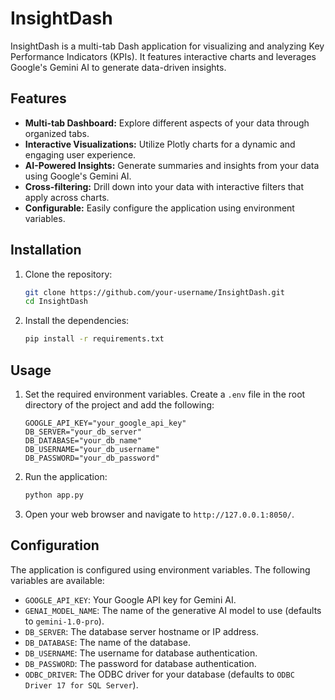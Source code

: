 # InsightDash

InsightDash is a multi-tab Dash application for visualizing and analyzing Key Performance Indicators (KPIs). It features interactive charts and leverages Google's Gemini AI to generate data-driven insights.

## Features

- **Multi-tab Dashboard:** Explore different aspects of your data through organized tabs.
- **Interactive Visualizations:** Utilize Plotly charts for a dynamic and engaging user experience.
- **AI-Powered Insights:** Generate summaries and insights from your data using Google's Gemini AI.
- **Cross-filtering:** Drill down into your data with interactive filters that apply across charts.
- **Configurable:** Easily configure the application using environment variables.

## Installation

1.  Clone the repository:
    ```bash
    git clone https://github.com/your-username/InsightDash.git
    cd InsightDash
    ```
2.  Install the dependencies:
    ```bash
    pip install -r requirements.txt
    ```

## Usage

1.  Set the required environment variables. Create a `.env` file in the root directory of the project and add the following:

    ```
    GOOGLE_API_KEY="your_google_api_key"
    DB_SERVER="your_db_server"
    DB_DATABASE="your_db_name"
    DB_USERNAME="your_db_username"
    DB_PASSWORD="your_db_password"
    ```

2.  Run the application:
    ```bash
    python app.py
    ```
3.  Open your web browser and navigate to `http://127.0.0.1:8050/`.

## Configuration

The application is configured using environment variables. The following variables are available:

-   `GOOGLE_API_KEY`: Your Google API key for Gemini AI.
-   `GENAI_MODEL_NAME`: The name of the generative AI model to use (defaults to `gemini-1.0-pro`).
-   `DB_SERVER`: The database server hostname or IP address.
-   `DB_DATABASE`: The name of the database.
-   `DB_USERNAME`: The username for database authentication.
-   `DB_PASSWORD`: The password for database authentication.
-   `ODBC_DRIVER`: The ODBC driver for your database (defaults to `ODBC Driver 17 for SQL Server`).
